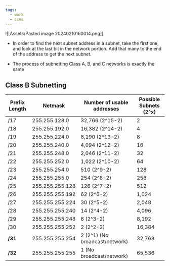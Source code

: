 ```yaml
---
tags:
  - work
  - ccna
---
```

![[Assets/Pasted image 20240210160014.png]]
- In order to find the next subnet address in a subnet, take the first one, and look at the last bit in the network portion. Add that many to the end of the address to get the next subnet.

- The process of subnetting Class A, B, and C networks is exactly the same

## Class B Subnetting

| Prefix Length | Netmask         | Number of usable addresses     | Possible Subnets (2^x) |
| ------------- | --------------- | ------------------------------ | ---------------------- |
| /17           | 255.255.128.0   | 32,766 (2^15-2)                | 2                      |
| /18           | 255.255.192.0   | 16,382 (2^14-2)                | 4                      |
| /19           | 255.255.224.0   | 8,190 (2^13-2)                 | 8                      |
| /20           | 255.255.240.0   | 4,094 (2^12-2)                 | 16                     |
| /21           | 255.255.248.0   | 2,046 (2^11-2)                 | 32                     |
| /22           | 255.255.252.0   | 1,022 (2^10-2)                 | 64                     |
| /23           | 255.255.254.0   | 510 (2^9-2)                    | 128                    |
| /24           | 255.255.255.0   | 254 (2^8-2)                    | 256                    |
| /25           | 255.255.255.128 | 126 (2^7-2)                    | 512                    |
| /26           | 255.255.255.192 | 62 (2^6-2)                     | 1,024                  |
| /27           | 255.255.255.224 | 30 (2^5-2)                     | 2,048                  |
| /28           | 255.255.255.240 | 14 (2^4-2)                     | 4,096                  |
| /29           | 255.255.255.248 | 6 (2^3-2)                      | 8,192                  |
| /30           | 255.255.255.252 | 2 (2^2-2)                      | 16,384                 |
| **/31**       | 255.255.255.254 | 2 (2^1) (No broadcast/network) | 32,768                 |
| **/32**       | 255.255.255.255 | 1 (No broadcast/network)       | 65,536                 |
